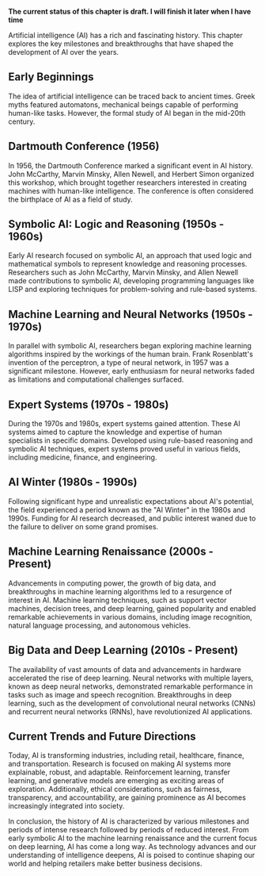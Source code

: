 **The current status of this chapter is draft. I will finish it later when I have time**

Artificial intelligence (AI) has a rich and fascinating history. This chapter explores the key milestones and breakthroughs that have shaped the development of AI over the years.

Early Beginnings
----------------

The idea of artificial intelligence can be traced back to ancient times. Greek myths featured automatons, mechanical beings capable of performing human-like tasks. However, the formal study of AI began in the mid-20th century.

Dartmouth Conference (1956)
---------------------------

In 1956, the Dartmouth Conference marked a significant event in AI history. John McCarthy, Marvin Minsky, Allen Newell, and Herbert Simon organized this workshop, which brought together researchers interested in creating machines with human-like intelligence. The conference is often considered the birthplace of AI as a field of study.

Symbolic AI: Logic and Reasoning (1950s - 1960s)
------------------------------------------------

Early AI research focused on symbolic AI, an approach that used logic and mathematical symbols to represent knowledge and reasoning processes. Researchers such as John McCarthy, Marvin Minsky, and Allen Newell made contributions to symbolic AI, developing programming languages like LISP and exploring techniques for problem-solving and rule-based systems.

Machine Learning and Neural Networks (1950s - 1970s)
----------------------------------------------------

In parallel with symbolic AI, researchers began exploring machine learning algorithms inspired by the workings of the human brain. Frank Rosenblatt's invention of the perceptron, a type of neural network, in 1957 was a significant milestone. However, early enthusiasm for neural networks faded as limitations and computational challenges surfaced.

Expert Systems (1970s - 1980s)
------------------------------

During the 1970s and 1980s, expert systems gained attention. These AI systems aimed to capture the knowledge and expertise of human specialists in specific domains. Developed using rule-based reasoning and symbolic AI techniques, expert systems proved useful in various fields, including medicine, finance, and engineering.

AI Winter (1980s - 1990s)
-------------------------

Following significant hype and unrealistic expectations about AI's potential, the field experienced a period known as the "AI Winter" in the 1980s and 1990s. Funding for AI research decreased, and public interest waned due to the failure to deliver on some grand promises.

Machine Learning Renaissance (2000s - Present)
----------------------------------------------

Advancements in computing power, the growth of big data, and breakthroughs in machine learning algorithms led to a resurgence of interest in AI. Machine learning techniques, such as support vector machines, decision trees, and deep learning, gained popularity and enabled remarkable achievements in various domains, including image recognition, natural language processing, and autonomous vehicles.

Big Data and Deep Learning (2010s - Present)
--------------------------------------------

The availability of vast amounts of data and advancements in hardware accelerated the rise of deep learning. Neural networks with multiple layers, known as deep neural networks, demonstrated remarkable performance in tasks such as image and speech recognition. Breakthroughs in deep learning, such as the development of convolutional neural networks (CNNs) and recurrent neural networks (RNNs), have revolutionized AI applications.

Current Trends and Future Directions
------------------------------------

Today, AI is transforming industries, including retail, healthcare, finance, and transportation. Research is focused on making AI systems more explainable, robust, and adaptable. Reinforcement learning, transfer learning, and generative models are emerging as exciting areas of exploration. Additionally, ethical considerations, such as fairness, transparency, and accountability, are gaining prominence as AI becomes increasingly integrated into society.

In conclusion, the history of AI is characterized by various milestones and periods of intense research followed by periods of reduced interest. From early symbolic AI to the machine learning renaissance and the current focus on deep learning, AI has come a long way. As technology advances and our understanding of intelligence deepens, AI is poised to continue shaping our world and helping retailers make better business decisions.
